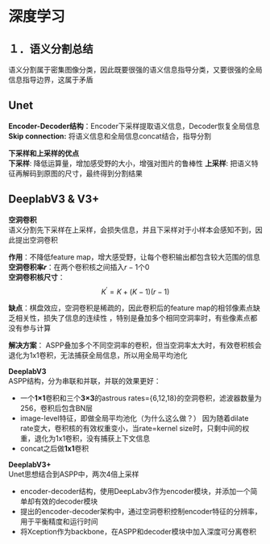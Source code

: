 # 深度学习

## １．语义分割总结  

语义分割属于密集图像分类，因此既要很强的语义信息指导分类，又要很强的全局信息指导边界，这属于矛盾

## Unet

**Encoder-Decoder结构**：Encoder下采样提取语义信息，Decoder恢复全局信息  
**Skip connection:** 将语义信息和全局信息concat结合，指导分割

**下采样和上采样的优点**  
**下采样**: 降低运算量，增加感受野的大小，增强对图片的鲁棒性
**上采样**: 把语义特征再解码到原图的尺寸，最终得到分割结果

## DeeplabV3 & V3+

**空洞卷积**  
语义分割先下采样在上采样，会损失信息，并且下采样对于小样本会感知不到，因此提出空洞卷积  

**作用**：不降低feature map，增大感受野，让每个卷积输出都包含较大范围的信息  
**空洞卷积率$r$**：在两个卷积核之间插入$r-1$个0  
**空洞卷积核尺寸**：  
$$
K^{'} = K + (K-1)(r-1)
$$

**缺点**：棋盘效应，空洞卷积是稀疏的，因此卷积后的feature map的相邻像素点缺乏相关性，损失了信息的连续性 ，特别是叠加多个相同空洞率时，有些像素点都没有参与计算　　

**解决方案**： ASPP叠加多个不同空洞率的卷积，但当空洞率太大时，有效卷积核会退化为1x1卷积，无法捕获全局信息，所以用全局平均池化

**DeeplabV3**  
ASPP结构，分为串联和并联，并联的效果更好：

- 一个**1×1**卷积和三个**3×3**的astrous rates={6,12,18}的空洞卷积，滤波器数量为256，卷积后包含BN层
- image-level特征，即做全局平均池化（为什么这么做？）
    因为随着dilate rate变大，卷积核的有效权重变小，当rate=kernel size时，只剩中间的权重，退化为1x1卷积，没有捕获上下文信息
- concat之后做**1x1**卷积

**DeeplabV3+**  
Unet思想结合到ASPP中，两次4倍上采样

- encoder-decoder结构，使用DeepLabv3作为encoder模块，并添加一个简单却有效的decoder模块
- 提出的encoder-decoder架构中，通过空洞卷积控制encoder特征的分辨率，用于平衡精度和运行时间
- 将Xception作为backbone，在ASPP和decoder模块中加入深度可分离卷积

